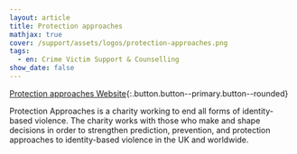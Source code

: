 ```yaml
---
layout: article
title: Protection approaches
mathjax: true
cover: /support/assets/logos/protection-approaches.png
tags:
  - en: Crime Victim Support & Counselling
show_date: false
---
```


[Protection approaches Website](https://protectionapproaches.org/){:.button.button--primary.button--rounded}

Protection Approaches is a charity working to end all forms of identity-based violence. The charity works with those who make and shape decisions in order to strengthen prediction, prevention, and protection approaches to identity-based violence in the UK and worldwide.
